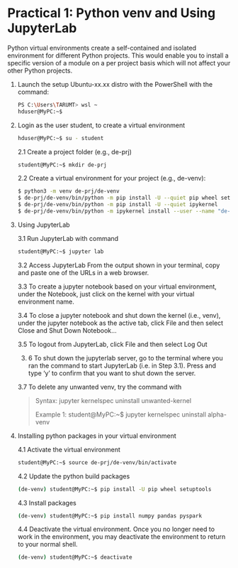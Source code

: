 # Practical 1: Python venv and Using JupyterLab

Python virtual environments create a self-contained and isolated environment for different Python projects. This would enable you to install a specific version of a module on a per project basis which will not affect your other Python projects.

 1. Launch the setup Ubuntu-xx.xx distro with the PowerShell with the command:
    ~~~bash
    PS C:\Users\TARUMT> wsl ~
    hduser@MyPC:~$ 
    ~~~

 2. Login as the user student, to create a virtual environment
    ~~~bash
    hduser@MyPC:~$ su - student
    ~~~
    
    2.1 Create a project folder (e.g., de-prj)
      ~~~bash
      student@MyPC:~$ mkdir de-prj
      ~~~

    2.2 Create a virtual environment for your project (e.g., de-venv):
      ~~~bash
      $ python3 -m venv de-prj/de-venv
      $ de-prj/de-venv/bin/python -m pip install -U --quiet pip wheel setuptools 
      $ de-prj/de-venv/bin/python -m pip install -U --quiet ipykernel
      $ de-prj/de-venv/bin/python -m ipykernel install --user --name "de-venv" --display-name  "de-venv"
      ~~~

3. Using JupyterLab

   3.1 Run JupyterLab with command
     ~~~bash
     student@MyPC:~$ jupyter lab
     ~~~

   3.2 Access JupyterLab
       From the output shown in your terminal, copy and paste one of the URLs in a web browser.

   3.3 To create a jupyter notebook based on your virtual environment, under the Notebook, just click on the kernel with your virtual environment name.

   3.4 To close a jupyter notebook and shut down the kernel (i.e., venv), under the jupyter notebook as the active tab, click File and then select Close and Shut Down Notebook…

   3.5 To logout from JupyterLab, click File and then select Log Out

   3. 6 To shut down the jupyterlab server, go to the terminal where you ran the command to start JupyterLab (i.e. in Step 3.1). Press <Ctrl><C> and type ‘y’ to confirm that you want to shut down the server.

   3.7 To delete any unwanted venv, try the command with 
   > Syntax: jupyter kernelspec uninstall unwanted-kernel
   > 
   > Example 1:
   > student@MyPC:~$ jupyter kernelspec uninstall alpha-venv
   > 

4. Installing python packages in your virtual environment

   4.1 Activate the virtual environment
      ~~~bash
      student@MyPC:~$ source de-prj/de-venv/bin/activate
      ~~~

   4.2 Update the python build packages
      ~~~bash
      (de-venv) student@MyPC:~$ pip install -U pip wheel setuptools
      ~~~
     
   4.3 Install packages
      ~~~bash
      (de-venv) student@MyPC:~$ pip install numpy pandas pyspark
      ~~~
      
   4.4 Deactivate the virtual environment. Once you no longer need to work in the environment, you may deactivate the environment to return to your normal shell.
      ~~~bash
      (de-venv) student@MyPC:~$ deactivate
      ~~~
